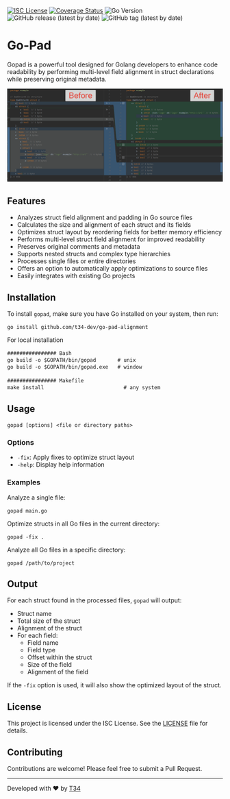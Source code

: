 [![ISC License](http://img.shields.io/badge/license-ISC-blue.svg)](http://copyfree.org)
[![Coverage Status](https://coveralls.io/repos/github/t34-dev/go-pad-alignment/badge.svg?branch=main&ver=1724705426)](https://coveralls.io/github/t34-dev/go-pad-alignment?branch=main&ver=1724705426)
![Go Version](https://img.shields.io/badge/Go-1.22-blue?logo=go&ver=1724705426)
![GitHub release (latest by date)](https://img.shields.io/github/v/release/t34-dev/go-pad-alignment?ver=1724705426)
![GitHub tag (latest by date)](https://img.shields.io/github/v/tag/t34-dev/go-pad-alignment?sort=semver&style=flat&logo=git&logoColor=white&label=Latest%20Version&color=blue&ver=1724705426)


# Go-Pad

Gopad is a powerful tool designed for Golang developers to enhance code readability by performing multi-level field alignment in struct declarations while preserving original metadata.

![TypeScript WebSocket Client Logo](./example.png)

## Features

- Analyzes struct field alignment and padding in Go source files
- Calculates the size and alignment of each struct and its fields
- Optimizes struct layout by reordering fields for better memory efficiency
- Performs multi-level struct field alignment for improved readability
- Preserves original comments and metadata
- Supports nested structs and complex type hierarchies
- Processes single files or entire directories
- Offers an option to automatically apply optimizations to source files
- Easily integrates with existing Go projects

## Installation

To install `gopad`, make sure you have Go installed on your system, then run:

```shell
go install github.com/t34-dev/go-pad-alignment
```

For local installation

```shell
################ Bash
go build -o $GOPATH/bin/gopad       # unix
go build -o $GOPATH/bin/gopad.exe   # window

################ Makefile
make install                          # any system
```

## Usage

```
gopad [options] <file or directory paths>
```

### Options

- `-fix`: Apply fixes to optimize struct layout
- `-help`: Display help information

### Examples

Analyze a single file:
```
gopad main.go
```

Optimize structs in all Go files in the current directory:
```
gopad -fix .
```

Analyze all Go files in a specific directory:
```
gopad /path/to/project
```

## Output

For each struct found in the processed files, `gopad` will output:

- Struct name
- Total size of the struct
- Alignment of the struct
- For each field:
    - Field name
    - Field type
    - Offset within the struct
    - Size of the field
    - Alignment of the field

If the `-fix` option is used, it will also show the optimized layout of the struct.

## License

This project is licensed under the ISC License. See the [LICENSE](LICENSE) file for details.

## Contributing

Contributions are welcome! Please feel free to submit a Pull Request.


---

Developed with ❤️ by [T34](https://github.com/t34-dev)
